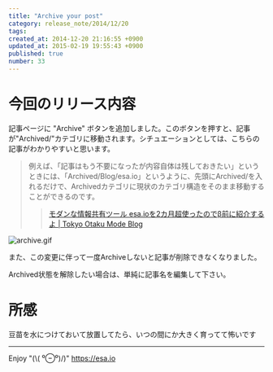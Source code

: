 ```yaml
---
title: "Archive your post"
category: release_note/2014/12/20
tags: 
created_at: 2014-12-20 21:16:55 +0900
updated_at: 2015-02-19 19:55:43 +0900
published: true
number: 33
---
```


# 今回のリリース内容

記事ページに "Archive" ボタンを追加しました。このボタンを押すと、記事が"Archived/"カテゴリに移動されます。シチュエーションとしては、こちらの記事がわかりやすいと思います。

> 例えば、「記事はもう不要になったが内容自体は残しておきたい」というときには、「Archived/Blog/esa.io」というように、先頭にArchived/を入れるだけで、Archivedカテゴリに現状のカテゴリ構造をそのまま移動することができるのです。
>> [モダンな情報共有ツール esa.ioを2カ月超使ったのでβ前に紹介するよ | Tokyo Otaku Mode Blog](http://blog.otakumode.com/2014/10/15/esaio/)

![archive.gif](https://img.esa.io/uploads/production/pictures/105/2076/image/775eeffc32d025f998afe3a412253f95.gif)

また、この変更に伴って一度Archiveしないと記事が削除できなくなりました。

Archived状態を解除したい場合は、単純に記事名を編集して下さい。

# 所感
豆苗を水につけておいて放置してたら、いつの間にか大きく育ってて怖いです

---
Enjoy "(\\( ⁰⊖⁰)/)"
https://esa.io
